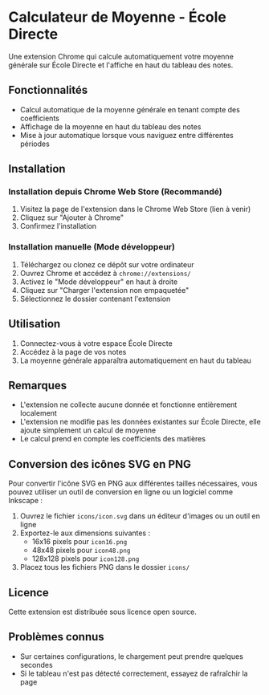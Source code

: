 # Calculateur de Moyenne - École Directe

Une extension Chrome qui calcule automatiquement votre moyenne générale sur École Directe et l'affiche en haut du tableau des notes.

## Fonctionnalités

- Calcul automatique de la moyenne générale en tenant compte des coefficients
- Affichage de la moyenne en haut du tableau des notes
- Mise à jour automatique lorsque vous naviguez entre différentes périodes

## Installation

### Installation depuis Chrome Web Store (Recommandé)

1. Visitez la page de l'extension dans le Chrome Web Store (lien à venir)
2. Cliquez sur "Ajouter à Chrome"
3. Confirmez l'installation

### Installation manuelle (Mode développeur)

1. Téléchargez ou clonez ce dépôt sur votre ordinateur
2. Ouvrez Chrome et accédez à `chrome://extensions/`
3. Activez le "Mode développeur" en haut à droite
4. Cliquez sur "Charger l'extension non empaquetée"
5. Sélectionnez le dossier contenant l'extension

## Utilisation

1. Connectez-vous à votre espace École Directe
2. Accédez à la page de vos notes
3. La moyenne générale apparaîtra automatiquement en haut du tableau

## Remarques

- L'extension ne collecte aucune donnée et fonctionne entièrement localement
- L'extension ne modifie pas les données existantes sur École Directe, elle ajoute simplement un calcul de moyenne
- Le calcul prend en compte les coefficients des matières

## Conversion des icônes SVG en PNG

Pour convertir l'icône SVG en PNG aux différentes tailles nécessaires, vous pouvez utiliser un outil de conversion en ligne ou un logiciel comme Inkscape :

1. Ouvrez le fichier `icons/icon.svg` dans un éditeur d'images ou un outil en ligne
2. Exportez-le aux dimensions suivantes :
   - 16x16 pixels pour `icon16.png`
   - 48x48 pixels pour `icon48.png`
   - 128x128 pixels pour `icon128.png`
3. Placez tous les fichiers PNG dans le dossier `icons/`

## Licence

Cette extension est distribuée sous licence open source.

## Problèmes connus

- Sur certaines configurations, le chargement peut prendre quelques secondes
- Si le tableau n'est pas détecté correctement, essayez de rafraîchir la page 